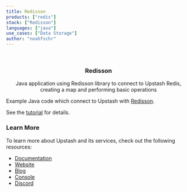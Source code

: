 ```yaml
---
title: Redisson
products: ["redis"]
stack: ["Redisson"]
languages: ["java"]
use_cases: ["Data Storage"]
author: "noahfschr"
---
```


<br />
<div align="center">

  <h3 align="center">Redisson</h3>

  <p align="center">
    Java application using Redisson library to connect to Upstash Redis, creating a map and performing basic operations
  </p>
</div>

Example Java code which connect to Upstash with [Redisson](https://github.com/redisson/redisson).

See the [tutorial](https://upstash.com/docs/redis/tutorials/redisson) for details.

### Learn More

To learn more about Upstash and its services, check out the following resources:

- [Documentation](https://docs.upstash.com)
- [Website](https://upstash.com)
- [Blog](https://upstash.com/blog)
- [Console](https://console.upstash.com)
- [Discord](https://upstash.com/discord)
